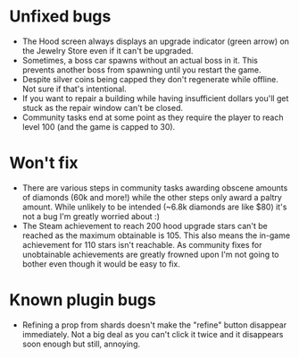 # Unfixed bugs

- The Hood screen always displays an upgrade indicator (green arrow) on the Jewelry Store even if it can't be upgraded.
- Sometimes, a boss car spawns without an actual boss in it. This prevents another boss from spawning until you restart the game.
- Despite silver coins being capped they don't regenerate while offline. Not sure if that's intentional.
- If you want to repair a building while having insufficient dollars you'll get stuck as the repair window can't be closed.
- Community tasks end at some point as they require the player to reach level 100 (and the game is capped to 30).

# Won't fix

- There are various steps in community tasks awarding obscene amounts of diamonds (60k and more!) while the other steps only award a paltry amount. While unlikely to be intended (~6.8k diamonds are like $80) it's not a bug I'm greatly worried about :)
- The Steam achievement to reach 200 hood upgrade stars can't be reached as the maximum obtainable is 105. This also means the in-game achievement for 110 stars isn't reachable. As community fixes for unobtainable achievements are greatly frowned upon I'm not going to bother even though it would be easy to fix.

# Known plugin bugs
- Refining a prop from shards doesn't make the "refine" button disappear immediately. Not a big deal as you can't click it twice and it disappears soon enough but still, annoying.

